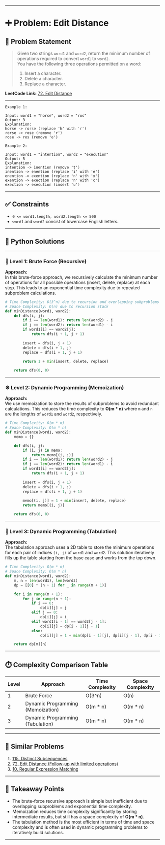
---

# ➕ Problem: Edit Distance

## 📘 Problem Statement

> Given two strings `word1` and `word2`, return the minimum number of operations required to convert `word1` to `word2`.  
> You have the following three operations permitted on a word:
> 1. Insert a character.
> 2. Delete a character.
> 3. Replace a character.

**LeetCode Link:** [72. Edit Distance](https://leetcode.com/problems/edit-distance/)

---

```
Example 1:

Input: word1 = "horse", word2 = "ros"
Output: 3
Explanation: 
horse -> rorse (replace 'h' with 'r')  
rorse -> rose (remove 'r')  
rose -> ros (remove 'e')

Example 2:

Input: word1 = "intention", word2 = "execution"
Output: 5
Explanation: 
intention -> inention (remove 't')  
inention -> enention (replace 'i' with 'e')  
enention -> exention (replace 'n' with 'x')  
exention -> exection (replace 'n' with 'c')  
exection -> execution (insert 'u')

```

---

## ✅ Constraints

- `0 <= word1.length, word2.length <= 500`
- `word1` and `word2` consist of lowercase English letters.

---

## 🧠 Python Solutions

---

### 🧪 Level 1: Brute Force (Recursive)

**Approach:**  
In this brute-force approach, we recursively calculate the minimum number of operations for all possible operations (insert, delete, replace) at each step. This leads to an exponential time complexity due to repeated subproblem calculations.

```python
# Time Complexity: O(3^n) due to recursion and overlapping subproblems
# Space Complexity: O(n) due to recursion stack
def minDistance(word1, word2):
    def dfs(i, j):
        if i == len(word1): return len(word2) - j
        if j == len(word2): return len(word1) - i
        if word1[i] == word2[j]:
            return dfs(i + 1, j + 1)
        
        insert = dfs(i, j + 1)
        delete = dfs(i + 1, j)
        replace = dfs(i + 1, j + 1)
        
        return 1 + min(insert, delete, replace)

    return dfs(0, 0)
```

---

### ⚙️ Level 2: Dynamic Programming (Memoization)

**Approach:**  
We use memoization to store the results of subproblems to avoid redundant calculations. This reduces the time complexity to **O(m * n)** where `m` and `n` are the lengths of `word1` and `word2`, respectively.

```python
# Time Complexity: O(m * n)
# Space Complexity: O(m * n)
def minDistance(word1, word2):
    memo = {}

    def dfs(i, j):
        if (i, j) in memo:
            return memo[(i, j)]
        if i == len(word1): return len(word2) - j
        if j == len(word2): return len(word1) - i
        if word1[i] == word2[j]:
            return dfs(i + 1, j + 1)
        
        insert = dfs(i, j + 1)
        delete = dfs(i + 1, j)
        replace = dfs(i + 1, j + 1)
        
        memo[(i, j)] = 1 + min(insert, delete, replace)
        return memo[(i, j)]

    return dfs(0, 0)
```

---

### 🚀 Level 3: Dynamic Programming (Tabulation)

**Approach:**  
The tabulation approach uses a 2D table to store the minimum operations for each pair of indices `(i, j)` of `word1` and `word2`. This solution iteratively fills up the table starting from the base case and works from the top down.

```python
# Time Complexity: O(m * n)
# Space Complexity: O(m * n)
def minDistance(word1, word2):
    m, n = len(word1), len(word2)
    dp = [[0] * (n + 1) for _ in range(m + 1)]

    for i in range(m + 1):
        for j in range(n + 1):
            if i == 0:
                dp[i][j] = j
            elif j == 0:
                dp[i][j] = i
            elif word1[i - 1] == word2[j - 1]:
                dp[i][j] = dp[i - 1][j - 1]
            else:
                dp[i][j] = 1 + min(dp[i - 1][j], dp[i][j - 1], dp[i - 1][j - 1])

    return dp[m][n]
```

---

## ⏱️ Complexity Comparison Table

| Level | Approach                             | Time Complexity | Space Complexity |
|-------|--------------------------------------|-----------------|------------------|
| 1     | Brute Force                         | O(3^n)          | O(n)             |
| 2     | Dynamic Programming (Memoization)    | O(m * n)        | O(m * n)         |
| 3     | Dynamic Programming (Tabulation)     | O(m * n)        | O(m * n)         |

---

## 🔗 Similar Problems

1. [115. Distinct Subsequences](https://leetcode.com/problems/distinct-subsequences/)
2. [72. Edit Distance (Follow-up with limited operations)](https://leetcode.com/problems/edit-distance/)
3. [10. Regular Expression Matching](https://leetcode.com/problems/regular-expression-matching/)

---

## 📌 Takeaway Points

- The brute-force recursive approach is simple but inefficient due to overlapping subproblems and exponential time complexity.
- Memoization reduces time complexity significantly by storing intermediate results, but still has a space complexity of **O(m * n)**.
- The tabulation method is the most efficient in terms of time and space complexity and is often used in dynamic programming problems to iteratively build solutions.

---
